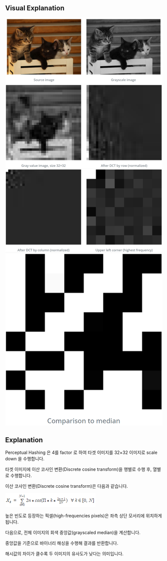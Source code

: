 
## Visual Explanation

![hashing-1](../exec_contents/hashing-1.png)
![hashing-2](../exec_contents/hashing-2.png)
![hashing-3](../exec_contents/hashing-3.png)
![hashing-4](../exec_contents/hashing-4.png)

## Explanation

Perceptual Hashing 은 4를 factor 로 하여 타겟 이미지를 32×32 이미지로 scale down 을 수행합니다.

타겟 이미지에 이산 코사인 변환(Discrete cosine transform)을 행별로 수행 후, 열별로 수행합니다.

이산 코사인 변환(Discrete cosine transform)은 다음과 같습니다.

![hashing-5](../exec_contents/hashing-5.png)

높은 빈도로 등장하는 픽셀(high-frequencies pixels)은 좌측 상단 모서리에 위치하게 됩니다.

다음으로, 전체 이미지의 회색 중앙값(grayscaled median)을 계산합니다.

중앙값을 기준으로 바이너리 해싱을 수행해 결과를 반환합니다.

해시값의 차이가 클수록 두 이미지의 유사도가 낮다는 의미입니다.